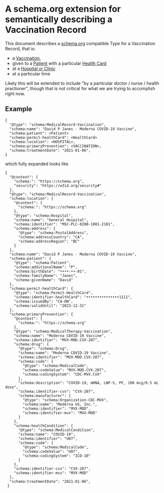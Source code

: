 # A schema.org extension for semantically describing a Vaccination Record

This document describes a [schema.org](https://schema.org) compatible Type for 
a Vaccination Record, that is:

* a [Vaccination](Vaccination.md), 
* given to a [Patient](Patient.md) with a particular [Health Card](Permit-HealthCard.md)
* at a [Hospital or Clinic](Hospital.md)
* at a particular time

Likely this will be extended to include "by a particular doctor / nurse / health practioner",
though that is not critical for what we are trying to accomplish right now.

## Example

    {
      "@type": "schema:MedicalRecord-Vaccination",
      "schema:name": "David P Janes - Moderna COVID-19 Vaccine",
      "schema:patient": <Patient>
      "schema:permit-healthCard": <HealthCard>
      "schema:location": <HOSPITAL>,
      "schema:primaryPrevention": <VACCINATION>,
      "schema:treatmentDate": "2021-01-06",
    }

which fully expanded looks like

    {
      "@context": {
        "schema:": "https://schema.org",
        "security": "https://w3id.org/security#"
      },
      "@type": "schema:MedicalRecord-Vaccination",
      "schema:location": {
        "@context": {
          "schema:": "https://schema.org"
        },
        "@type": "schema:Hospital",
        "schema:name": "General Hospital",
        "schema:identifier": "MSC-PLC-0200-1001-2101",
        "schema:address": {
          "@type": "schema:PostalAddress",
          "schema:addressCountry": "CA",
          "schema:addressRegion": "BC"
        }
      },
      "schema:name": "David P Janes - Moderna COVID-19 Vaccine",
      "schema:patient": {
        "@type": "schema:Patient",
        "schema:additionalName": "P",
        "schema:birthDate": "••••-••-01",
        "schema:familyName": "Janes",
        "schema:givenName": "David"
      },
      "schema:permit-healthCard": {
        "@type": "schema:Permit-HealthCard",
        "schema:identifier-healthCard": "•••••••••••••••1111",
        "schema:issuedBy": "CA-ON",
        "schema:validUntil": "2023-12-31"
      },
      "schema:primaryPrevention": {
        "@context": {
          "schema:": "https://schema.org"
        },
        "@type": "schema:MedicalTherapy-Vaccination",
        "schema:name": "Moderna COVID-19 Vaccine",
        "schema:identifier": "MVX-MOD.CVX-207",
        "schema:drug": {
          "@type": "schema:Drug",
          "schema:name": "Moderna COVID-19 Vaccine",
          "schema:identifier": "MVX-MOD.CVX-207",
          "schema:code": {
            "@type": "schema:MedicalCode",
            "schema:codeValue": "MVX-MOD.CVX-207",
            "schema:codingSystem": "CDC-MVX.CVX"
          },
          "schema:description": "COVID-19, mRNA, LNP-S, PF, 100 mcg/0.5 mL dose",
          "schema:identifier-cvx": "CVX-207",
          "schema:manufacturer": {
            "@type": "schema:Organization-CDC-MVX",
            "schema:name": "Moderna US, Inc.",
            "schema:identifier": "MVX-MOD",
            "schema:identifier-mvx": "MVX-MOD"
          }
        },
        "schema:healthCondition": {
          "@type": "schema:MedicalCondition",
          "schema:name": "COVID-19",
          "schema:identifier": "U07",
          "schema:code": {
            "@type": "schema:MedicalCode",
            "schema:codeValue": "U07",
            "schema:codingSystem": "ICD-10"
          }
        },
        "schema:identifier-cvx": "CVX-207",
        "schema:identifier-mvx": "MVX-MOD"
      },
      "schema:treatmentDate": "2021-01-06",
     }
